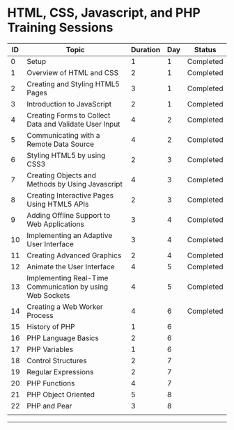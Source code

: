 # HTML, CSS, Javascript, and PHP Training Sessions


 |ID |Topic                                                    |Duration|Day|Status|
|---|---------------------------------------------------------|--------|---|---|
|0  |Setup                                                    |1       |1  | Completed     
|1  |Overview of HTML and CSS                                 |2       |1  | Completed 
|2  |Creating and Styling HTML5 Pages                         |3       |1  | Completed
|3  |Introduction to JavaScript                               |2       |1  |      Completed
|4  |Creating Forms to Collect Data and Validate User Input   |4       |2  |      Completed
|5  |Communicating with a Remote Data Source                  |4       |2  |      Completed
|6  |Styling HTML5 by using CSS3                              |2       |3  |    Completed  
|7  |Creating Objects and Methods by Using Javascript         |4       |3  |      Completed
|8  |Creating Interactive Pages Using HTML5 APIs              |2       |3  |      Completed
|9  |Adding Offline Support to Web Applications               |3       |4  |    Completed
|10 |Implementing an Adaptive User Interface                 |3       |4  |   Completed   
|11 |Creating Advanced Graphics                               |2       |4  |   Completed   
|12 |Animate the User Interface                               |4       |5  |    Completed  
|13 |Implementing Real-Time Communication by using Web Sockets|4       |5  |    Completed  
|14 |Creating a Web Worker Process                            |4       |6  |   Completed   
|15 |History of PHP                                           |1       |6  |      
|16 |PHP Language Basics                                      |2       |6  |      
|17 |PHP Variables                                            |1       |6  |      
|18 |Control Structures                                       |2       |7  |      
|19 |Regular Expressions                                      |2       |7  |      
|20 |PHP Functions                                            |4       |7  |      
|21 |PHP Object Oriented                                     |5       |8  |      
|22 |PHP and Pear                                             |3       |8  |      
|   |                                                         |        |   |      


---------------------------

